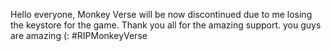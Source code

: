 Hello everyone, Monkey Verse will be now discontinued due to me losing the keystore for the game. Thank you all for the amazing support. you guys are amazing (: #RIPMonkeyVerse

